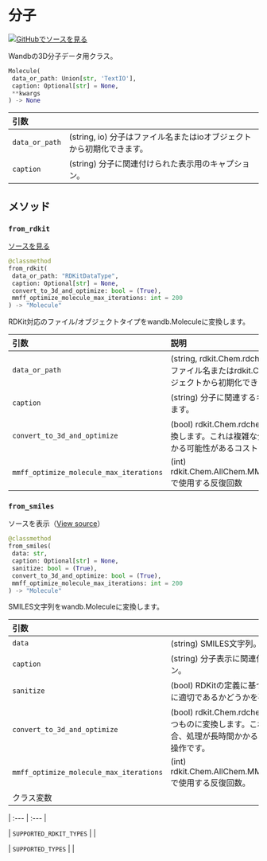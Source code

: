 # 分子

[![](https://www.tensorflow.org/images/GitHub-Mark-32px.png)GitHubでソースを見る](https://www.github.com/wandb/client/tree/c4726707ed83ebb270a2cf84c4fd17b8684ff699/wandb/sdk/data_types/molecule.py#L23-L239)

Wandbの3D分子データ用クラス。

```python
Molecule(
 data_or_path: Union[str, 'TextIO'],
 caption: Optional[str] = None,
 **kwargs
) -> None
```

| 引数 | |
| :--- | :--- |
| `data_or_path` | (string, io) 分子はファイル名またはioオブジェクトから初期化できます。 |
| `caption` | (string) 分子に関連付けられた表示用のキャプション。 |

## メソッド
### `from_rdkit`

[ソースを見る](https://www.github.com/wandb/client/tree/c4726707ed83ebb270a2cf84c4fd17b8684ff699/wandb/sdk/data_types/molecule.py#L97-L161)

```python
@classmethod
from_rdkit(
 data_or_path: "RDKitDataType",
 caption: Optional[str] = None,
 convert_to_3d_and_optimize: bool = (True),
 mmff_optimize_molecule_max_iterations: int = 200
) -> "Molecule"
```

RDKit対応のファイル/オブジェクトタイプをwandb.Moleculeに変換します。

| 引数 | 説明 |
| :--- | :--- |
| `data_or_path` | (string, rdkit.Chem.rdchem.Mol) モLECULeはファイル名またはrdkit.Chem.rdchem.Molオブジェクトから初期化できます。 |
| `caption` | (string) 分子に関連するキャプションを表示します。 |
| `convert_to_3d_and_optimize` | (bool) rdkit.Chem.rdchem.Molを3D座標で変換します。これは複雑な分子の場合、長時間かかる可能性があるコストのかかる操作です。 |
| `mmff_optimize_molecule_max_iterations` | (int) rdkit.Chem.AllChem.MMFFOptimizeMoleculeで使用する反復回数 |



### `from_smiles`
ソースを表示（[View source](https://www.github.com/wandb/client/tree/c4726707ed83ebb270a2cf84c4fd17b8684ff699/wandb/sdk/data_types/molecule.py#L163-L200)）

```python
@classmethod
from_smiles(
 data: str,
 caption: Optional[str] = None,
 sanitize: bool = (True),
 convert_to_3d_and_optimize: bool = (True),
 mmff_optimize_molecule_max_iterations: int = 200
) -> "Molecule"
```

SMILES文字列をwandb.Moleculeに変換します。

| 引数 | |
| :--- | :--- |
| `data` | (string) SMILES文字列。 |
| `caption` | (string) 分子表示に関連付けられたキャプション。 |
| `sanitize` | (bool) RDKitの定義に基づいて、分子が化学的に適切であるかどうかを確認します。 |
| `convert_to_3d_and_optimize` | (bool) rdkit.Chem.rdchem.Molに3D座標をもつものに変換します。これは複雑な分子の場合、処理が長時間かかることがある高コストな操作です。 |
| `mmff_optimize_molecule_max_iterations` | (int) rdkit.Chem.AllChem.MMFFOptimizeMoleculeで使用する反復回数。
| クラス変数 | |

| :--- | :--- |

| `SUPPORTED_RDKIT_TYPES` | |

| `SUPPORTED_TYPES` | |